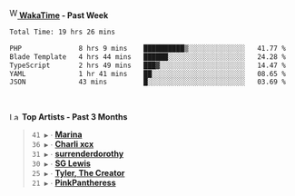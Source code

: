 <img src="https://github.com/dxnter/dxnter/assets/17434202/67b21fa4-d36d-46f9-9dec-f23d976b00ef" alt="WakaTime Logo" width="14" height="18"/><a href="https://wakatime.com/@dxnter" target="_blank"><strong> WakaTime</strong></a><strong> - Past Week</strong>

<!--START_SECTION:waka-->

```txt
Total Time: 19 hrs 26 mins

PHP              8 hrs 9 mins    ██████████▒░░░░░░░░░░░░░░   41.77 %
Blade Template   4 hrs 44 mins   ██████░░░░░░░░░░░░░░░░░░░   24.28 %
TypeScript       2 hrs 49 mins   ███▓░░░░░░░░░░░░░░░░░░░░░   14.47 %
YAML             1 hr 41 mins    ██░░░░░░░░░░░░░░░░░░░░░░░   08.65 %
JSON             43 mins         █░░░░░░░░░░░░░░░░░░░░░░░░   03.69 %
```

<!--END_SECTION:waka-->

<br/>

<!--START_LASTFM_ARTISTS:{"period": "3month", "rows": 6}-->
<a href="https://last.fm" target="_blank"><img src="https://user-images.githubusercontent.com/17434202/215290617-e793598d-d7c9-428f-9975-156db1ba89cc.svg" alt="Last.fm Logo" width="18" height="13"/></a> **Top Artists - Past 3 Months**

> `41 ▶️` ∙ **[Marina](https://www.last.fm/music/Marina)**<br/>
> `36 ▶️` ∙ **[Charli xcx](https://www.last.fm/music/Charli+xcx)**<br/>
> `31 ▶️` ∙ **[surrenderdorothy](https://www.last.fm/music/surrenderdorothy)**<br/>
> `30 ▶️` ∙ **[SG Lewis](https://www.last.fm/music/SG+Lewis)**<br/>
> `25 ▶️` ∙ **[Tyler, The Creator](https://www.last.fm/music/Tyler,+The+Creator)**<br/>
> `21 ▶️` ∙ **[PinkPantheress](https://www.last.fm/music/PinkPantheress)**<br/>
<!--END_LASTFM_ARTISTS-->
